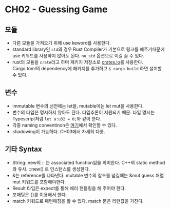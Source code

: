 # CH02 - Guessing Game

## 모듈

- 다른 모듈을 가져오기 위해 use keword를 사용한다.
- standard library인 `std`의 경우 Rust Compiler가 기본으로 링크를 해주기때문에 use 키워드를 사용하지 않아도 된다. `no_std` 옵션으로 이걸 끌 수 있다.
- rust의 모듈을 `crate`라고 하며 패키지 저장소로 [crates.io](https://crates.io)를 사용한다. Cargo.toml의 dependency에 패키지를 추가하고 `$ cargo build` 하면 설치할 수 있다.

## 변수

- immutable 변수의 선언에는 let을, mutable에는 let mut을 사용한다.
- 변수의 타입은 명시하지 않아도 된다. 타입추론이 지원되기 때문. 타입 명시는 Typescript처럼 `let a:u32 = 0;`와 같이 한다.
- 각종 naming conventinon은 [여기](https://doc.rust-lang.org/1.0.0/style/style/naming/README.html)에서 확인할 수 있다.
- shadowing이 가능하다. CH03에서 자세히 다룸.

## 기타 Syntax

- String::new의 :: 는 associated function임을 의미한다. C++의 static method와 유사. ::new() 로 인스턴스를 생성한다.
- &는 reference를 나타낸다. mutable 변수의 참조를 넘길때는 &mut guess 처럼 mut 키워드를 포함해야한다.
- Result 타입은 expect를 통해 에러 핸들링을 해 주어야 한다.
- 포매팅은 {}를 이용해서 한다.
- match 키워드로 패턴매칭을 할 수 있다. match 문은 리턴값을 가진다.
